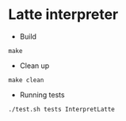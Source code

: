 # Latte interpreter

* Build
```
make
```
* Clean up
```
make clean
```
* Running tests
```
./test.sh tests InterpretLatte
```
